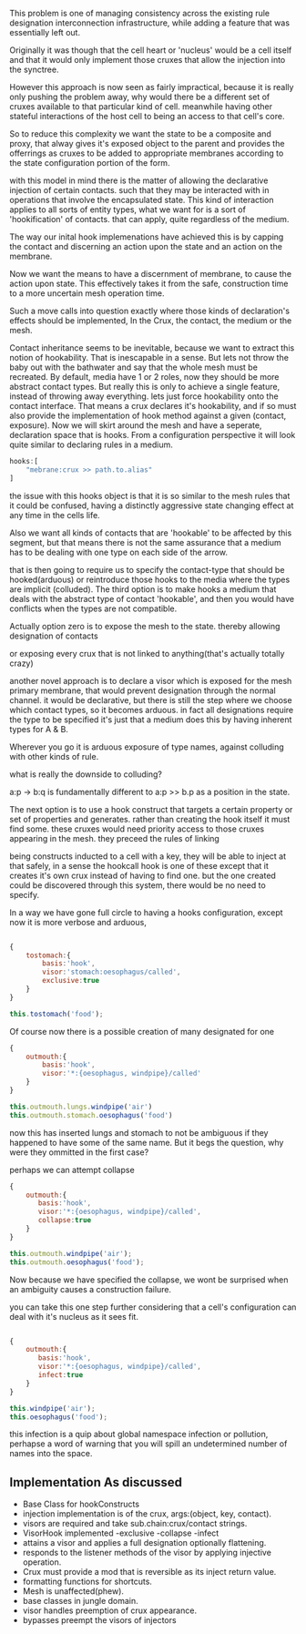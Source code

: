 This problem is one of managing consistency across the existing rule designation interconnection infrastructure, while adding a feature that was essentially left out.

Originally it was though that the cell heart or 'nucleus' would be a cell itself and that it would only implement those cruxes that allow the injection into the synctree.

However this approach is now seen as fairly impractical, because it is really only pushing the problem away, why would there be a different set of cruxes available to that particular kind of cell. meanwhile having other stateful interactions of the host cell to being an access to that cell's core.

So to reduce this complexity we want the state to be a composite and proxy, that alway gives it's exposed object to the parent and provides the offerrings as cruxes to be added to appropriate membranes according to the state configuration portion of the form.

with this model in mind there is the matter of allowing the declarative injection of certain contacts. such that they may be interacted with in operations that involve the encapsulated state. This kind of interaction applies to all sorts of entity types, what we want for is a sort of 'hookification' of contacts. that can apply, quite regardless of the medium.

The way our inital hook implemenations have achieved this is by capping the contact and discerning an action upon the state and an action on the membrane.

Now we want the means to have a discernment of membrane, to cause the action upon state. This effectively takes it from the safe, construction time to a more uncertain mesh operation time.

Such a move calls into question exactly where those kinds of declaration's effects should be implemented, In the Crux, the contact, the medium or the mesh.

Contact inheritance seems to be inevitable, because we want to extract this notion of hookability. That is inescapable in a sense. But lets not throw the baby out with the bathwater and say that the whole mesh must be recreated. By default, media have 1 or 2 roles, now they should be more abstract contact types. But really this is only to achieve a single feature, instead of throwing away everything. lets just force hookability onto the contact interface. That means a crux declares it's hookability, and if so must also provide the implementation of hook method against a given \(contact, exposure\). Now we will skirt around the mesh and have a seperate, declaration space that is hooks. From a configuration perspective it will look quite similar to declaring rules in a medium.

```js
hooks:[
    "mebrane:crux >> path.to.alias"
]
```

the issue with this hooks object is that it is so similar to the mesh rules that it could be confused, having a distinctly aggressive state changing effect at any time in the cells life.

Also we want all kinds of contacts that are 'hookable' to be affected by this segment, but that means there is not the same assurance that a medium has to be dealing with one type on each side of the arrow.

that is then going to require us to specify the contact-type that should be hooked\(arduous\) or reintroduce those hooks to the media where the types are implicit \(colluded\). The third option is to make hooks a medium that deals with the abstract type of contact 'hookable', and then you would have conflicts when the types are not compatible.

Actually option zero is to expose the mesh to the state. thereby allowing designation of contacts

or exposing every crux that is not linked to anything\(that's actually totally crazy\)

another novel approach is to declare a visor which is exposed for the mesh primary membrane, that would prevent designation through the normal channel. it would be declarative, but there is still the step where we choose which contact types, so it becomes arduous. in fact all designations require the type to be specified it's just that a medium does this by having inherent types for A & B. 

Wherever you go it is arduous exposure of type names, against colluding with other kinds of rule.

what is really the downside to colluding? 

a:p -&gt; b:q is fundamentally different to a:p &gt;&gt; b.p as a position in the state.



The next option is to use a hook construct that targets a certain property or set of properties and generates. rather than creating the hook itself it must find some. these cruxes would need priority access to those cruxes appearing in the mesh. they preceed the rules of linking 

being constructs inducted to a cell with a key, they will be able to inject at that safely, in a sense the hookcall hook is one of these except that it creates it's own crux instead of having to find one. but the one created could be discovered through this system, there would be no need to specify. 

In a way we have gone full circle to having a hooks configuration, except now it is more verbose and arduous,

```js

{
    tostomach:{
        basis:'hook',
        visor:'stomach:oesophagus/called',
        exclusive:true
    }
}

this.tostomach('food'); 
```

Of course now there is a possible creation of many designated for one 

```js
{
    outmouth:{
        basis:'hook',
        visor:'*:{oesophagus, windpipe}/called'
    }
}

this.outmouth.lungs.windpipe('air')
this.outmouth.stomach.oesophagus('food')
```

now this has inserted lungs and stomach to not be ambiguous if they happened to have some of the same name. But it begs the question, why were they ommitted in the first case?

perhaps we can attempt collapse

```js
{
    outmouth:{
       basis:'hook',
       visor:'*:{oesophagus, windpipe}/called',
       collapse:true
    }
}

this.outmouth.windpipe('air');
this.outmouth.oesophagus('food');
```

Now because we have specified the collapse, we wont be surprised when an ambiguity causes a construction failure. 

you can take this one step further considering that a cell's configuration can deal with it's nucleus as it sees fit. 

```js

{
    outmouth:{
       basis:'hook',
       visor:'*:{oesophagus, windpipe}/called',
       infect:true
    }
}

this.windpipe('air');
this.oesophagus('food');

```
this infection is a quip about global namespace infection or pollution, perhapse a word of warning that you will spill an undetermined number of names into the space.

## Implementation As discussed 
- Base Class for hookConstructs
- injection implementation is of the crux,  args:(object, key, contact).
- visors are required and take sub.chain:crux/contact strings.
- VisorHook implemented 
    -exclusive
    -collapse
    -infect
- attains a visor and applies a full designation optionally flattening.
- responds to the listener methods of the visor by applying injective operation.
- Crux must provide a mod that is reversible as its inject return value.
- formatting functions for shortcuts.
- Mesh is unaffected(phew).
- base classes in jungle domain.
- visor handles preemption of crux appearance.
- bypasses preempt the visors of injectors
